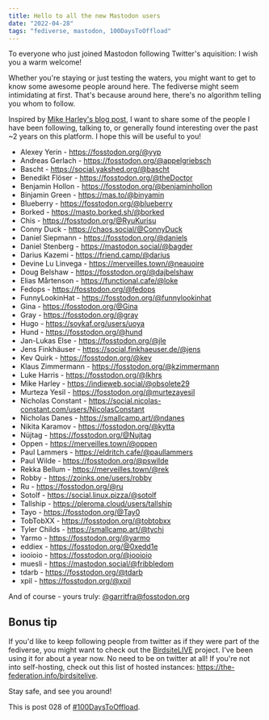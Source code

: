 ```yaml
---
title: Hello to all the new Mastodon users
date: "2022-04-28"
tags: "fediverse, mastodon, 100DaysToOffload"
---
```


To everyone who just joined Mastodon following Twitter's aquisition: I wish you a
warm welcome!

Whether you're staying or just testing the waters, you might want to get to know
some awesome people around here. The fediverse might seem intimidating at first.
That's because around here, there's no algorithm telling you whom to follow.

Inspired by [Mike Harley's blog
post](https://obsolete29.com/posts/2022/04/26/hello-to-all-the-new-mastodon-users/),
I want to share some of the people I have been following, talking to, or
generally found interesting over the past ~2 years on this platform. I hope this
will be useful to you!

- Alexey Yerin - https://fosstodon.org/@yyp
- Andreas Gerlach - https://fosstodon.org/@appelgriebsch
- Bascht - https://social.yakshed.org/@bascht
- Benedikt Flöser - https://fosstodon.org/@theDoctor
- Benjamin Hollon - https://fosstodon.org/@benjaminhollon
- Binjamin Green - https://mas.to/@binyamin
- Blueberry - https://fosstodon.org/@blueberry
- Borked - https://masto.borked.sh/@borked
- Chis - https://fosstodon.org/@RyuKurisu
- Conny Duck - https://chaos.social/@ConnyDuck
- Daniel Siepmann - https://fosstodon.org/@daniels
- Daniel Stenberg - https://mastodon.social/@bagder
- Darius Kazemi - https://friend.camp/@darius
- Devine Lu Linvega - https://merveilles.town/@neauoire
- Doug Belshaw - https://fosstodon.org/@dajbelshaw
- Elias Mårtenson - https://functional.cafe/@loke
- Fedops - https://fosstodon.org/@fedops
- FunnyLookinHat - https://fosstodon.org/@funnylookinhat
- Gina - https://fosstodon.org/@Gina
- Gray - https://fosstodon.org/@gray
- Hugo - https://soykaf.org/users/uoya
- Hund - https://fosstodon.org/@hund
- Jan-Lukas Else - https://fosstodon.org/@jle
- Jens Finkhäuser - https://social.finkhaeuser.de/@jens
- Kev Quirk - https://fosstodon.org/@kev
- Klaus Zimmermann - https://fosstodon.org/@kzimmermann
- Luke Harris - https://fosstodon.org/@lkhrs
- Mike Harley - https://indieweb.social/@obsolete29
- Murteza Yesil - https://fosstodon.org/@murtezayesil
- Nicholas Constant - https://social.nicolas-constant.com/users/NicolasConstant
- Nicholas Danes - https://smallcamp.art/@ndanes
- Nikita Karamov - https://fosstodon.org/@kytta
- Nüjtag - https://fosstodon.org/@Nujtag
- Oppen - https://merveilles.town/@oppen
- Paul Lammers - https://eldritch.cafe/@paullammers
- Paul Wilde - https://fosstodon.org/@pswilde
- Rekka Bellum - https://merveilles.town/@rek
- Robby - https://zoinks.one/users/robby
- Ru - https://fosstodon.org/@ru
- Sotolf - https://social.linux.pizza/@sotolf
- Tallship - https://pleroma.cloud/users/tallship
- Tayo - https://fosstodon.org/@Tay0
- TobTobXX - https://fosstodon.org/@tobtobxx
- Tyler Childs - https://smallcamp.art/@tychi
- Yarmo - https://fosstodon.org/@yarmo
- eddiex - https://fosstodon.org/@0xedd1e
- iooioio - https://fosstodon.org/@iooioio
- muesli - https://mastodon.social/@fribbledom
- tdarb - https://fosstodon.org/@tdarb
- xpil - https://fosstodon.org/@xpil

And of course - yours truly: [@garritfra@fosstodon.org](https://fosstodon.org/@garritfra)

## Bonus tip

If you'd like to keep following people from twitter as if they were part of the
fediverse, you might want to check out the
[BirdsiteLIVE](https://fosstodon.org/web/@BirdsiteLIVE) project. I've been using
it for about a year now. No need to be on twitter at all! If you're not into
self-hosting, check out this list of hosted instances:
https://the-federation.info/birdsitelive.

Stay safe, and see you around!

This is post 028 of [#100DaysToOffload](https://100daystooffload.com/).
